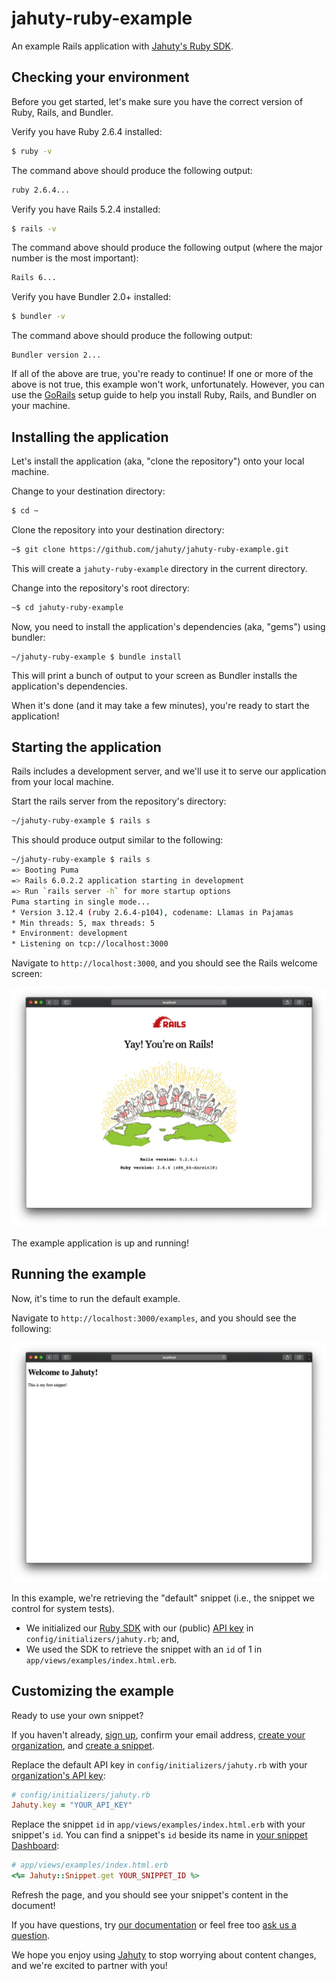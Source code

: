 # jahuty-ruby-example

An example Rails application with [Jahuty's Ruby SDK](https://github.com/jahuty/jahuty-ruby).

## Checking your environment

Before you get started, let's make sure you have the correct version of Ruby, Rails, and Bundler.

Verify you have Ruby 2.6.4 installed:

```bash
$ ruby -v
```

The command above should produce the following output:

```bash
ruby 2.6.4...
```

Verify you have Rails 5.2.4 installed:

```bash
$ rails -v
```

The command above should produce the following output (where the major number is the most important):

```bash
Rails 6...
```

Verify you have Bundler 2.0+ installed:

```bash
$ bundler -v
```

The command above should produce the following output:

```
Bundler version 2...
```

If all of the above are true, you're ready to continue! If one or more of the above is not true, this example won't work, unfortunately. However, you can use the [GoRails](https://gorails.com/setup) setup guide to help you install Ruby, Rails, and Bundler on your machine.

## Installing the application

Let's install the application (aka, "clone the repository") onto your local machine.

Change to your destination directory:

```bash
$ cd ~
```

Clone the repository into your destination directory:

```bash
~$ git clone https://github.com/jahuty/jahuty-ruby-example.git
```

This will create a `jahuty-ruby-example` directory in the current directory.

Change into the repository's root directory:

```bash
~$ cd jahuty-ruby-example
```

Now, you need to install the application's dependencies (aka, "gems") using bundler:

```
~/jahuty-ruby-example $ bundle install
```

This will print a bunch of output to your screen as Bundler installs the application's dependencies.

When it's done (and it may take a few minutes), you're ready to start the application!

## Starting the application

Rails includes a development server, and we'll use it to serve our application from your local machine.

Start the rails server from the repository's directory:

```bash
~/jahuty-ruby-example $ rails s
```

This should produce output similar to the following:

```bash
~/jahuty-ruby-example $ rails s
=> Booting Puma
=> Rails 6.0.2.2 application starting in development
=> Run `rails server -h` for more startup options
Puma starting in single mode...
* Version 3.12.4 (ruby 2.6.4-p104), codename: Llamas in Pajamas
* Min threads: 5, max threads: 5
* Environment: development
* Listening on tcp://localhost:3000
```

Navigate to `http://localhost:3000`, and you should see the Rails welcome screen:

![Rails default welcome screen](https://github.com/jahuty/jahuty-ruby-example/blob/master/app/assets/images/welcome.png)

The example application is up and running!

## Running the example

Now, it's time to run the default example.

Navigate to `http://localhost:3000/examples`, and you should see the following:

![Jahuty example](https://github.com/jahuty/jahuty-ruby-example/blob/master/app/assets/images/example.png)

In this example, we're retrieving the "default" snippet (i.e., the snippet we control for system tests).

- We initialized our [Ruby SDK](https://github.com/jahuty/jahuty-ruby) with our (public) [API key](https://www.jahuty.com/docs/api#authentication) in `config/initializers/jahuty.rb`; and,
- We used the SDK to retrieve the snippet with an `id` of 1 in `app/views/examples/index.html.erb`.

## Customizing the example

Ready to use your own snippet?

If you haven't already, [sign up](https://www.jahuty.com/users/sign_up), confirm your email address, [create your organization](https://www.jahuty.com/docs/creating-an-organization), and [create a snippet](https://www.jahuty.com/docs/creating-a-snippet).

Replace the default API key in `config/initializers/jahuty.rb` with your [organization's API key](https://www.jahuty.com/docs/managing-an-api-key):

```ruby
# config/initializers/jahuty.rb
Jahuty.key = "YOUR_API_KEY"
```

Replace the snippet `id` in `app/views/examples/index.html.erb` with your snippet's `id`. You can find a snippet's `id` beside its name in [your snippet Dashboard](https://www.jahuty.com/users/sign_in):

```ruby
# app/views/examples/index.html.erb
<%= Jahuty::Snippet.get YOUR_SNIPPET_ID %>
```

Refresh the page, and you should see your snippet's content in the document!

If you have questions, try [our documentation](https://www.jahuty.com/docs) or feel free too [ask us a question](https://www.jahuty.com/contacts/new).

We hope you enjoy using [Jahuty](https://www.jahuty.com) to stop worrying about content changes, and we're excited to partner with you!
